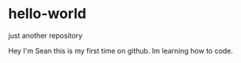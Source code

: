 # hello-world
just another repository

Hey I'm Sean this is my first time on github. Im learning how to code.
